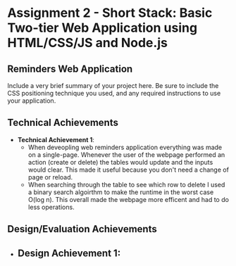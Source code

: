Assignment 2 - Short Stack: Basic Two-tier Web Application using HTML/CSS/JS and Node.js
===

## Reminders Web Application
Include a very brief summary of your project here. Be sure to include the CSS positioning technique you used, and any required instructions to use your application.



## Technical Achievements
- **Technical Achievement 1**: 
    - When deveopling web reminders application everything was made on a single-page. Whenever the user of the webpage performed an action (create or delete) the tables would update and the inputs would clear. This made it useful because you don't need a change of page or reload.
    - When searching through the table to see which row to delete I used a binary search algoirthm to make the runtime in the worst case O(log n). This overall made the webpage more efficent and had to do less operations.

## Design/Evaluation Achievements
- **Design Achievement 1**:
    -  
